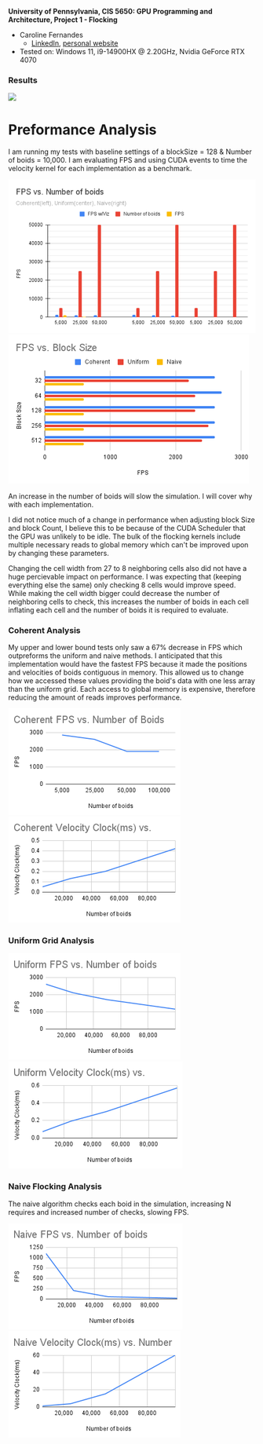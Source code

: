 **University of Pennsylvania, CIS 5650: GPU Programming and Architecture,
Project 1 - Flocking**

* Caroline Fernandes
  * [LinkedIn](https://www.linkedin.com/in/caroline-fernandes-0-/), [personal website](https://0cfernandes00.wixsite.com/visualfx)
* Tested on: Windows 11, i9-14900HX @ 2.20GHz, Nvidia GeForce RTX 4070

### Results
![](boids_output.gif)

Preformance Analysis
============================
I am running my tests with baseline settings of a blockSize = 128 & Number of boids = 10,000.
I am evaluating FPS and using CUDA events to time the velocity kernel for each implementation as a benchmark.

![](images/results/FPSvs.Numberofboids.png)
![](images/results/FPSvs.BlockSize.png)

An increase in the number of boids will slow the simulation. I will cover why with each implementation.

I did not notice much of a change in performance when adjusting block Size and block Count, I believe this 
to be because of the CUDA Scheduler that the GPU was unlikely to be idle. The bulk of the flocking kernels
include multiple necessary reads to global memory which can't be improved upon by changing these parameters.

Changing the cell width from 27 to 8 neighboring cells also did not have a huge percievable impact on performance.
I was expecting that (keeping everything else the same) only checking 8 cells would improve speed.
While making the cell width bigger could decrease the number of neighboring cells to check, this increases
the number of boids in each cell inflating each cell and the number of boids it is required to evaluate.

### Coherent Analysis
My upper and lower bound tests only saw a 67% decrease in FPS which outpreforms the uniform and naive methods.
I anticipated that this implementation would have the fastest FPS because it made the positions and velocities of boids
contiguous in memory. This allowed us to change how we accessed these values providing the boid's data with one less array than the uniform grid.
Each access to global memory is expensive, therefore reducing the amount of reads improves performance.

![](images/results/CoherentFPSvs.NumberofBoids.png)
![](images/results/CoherentVelocityClock(ms)vs.Numberofboids.png)

### Uniform Grid Analysis
![](images/results/UniformFPSvs.NumberofBoids.png)
![](images/results/UniformVelocityClock(ms)vs.Numberofboids.png)

### Naive Flocking Analysis
The naive algorithm checks each boid in the simulation, increasing N requires and increased number of checks, slowing FPS.

![](images/results/NaiveFPSvs.NumberofBoids.png)
![](images/results/NaiveVelocityClock(ms)vs.Numberofboids.png)


